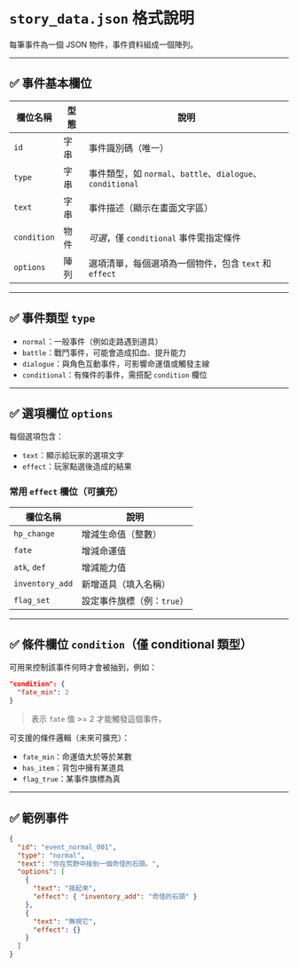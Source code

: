 # `story_data.json` 格式說明

每筆事件為一個 JSON 物件，事件資料組成一個陣列。

---

## ✅ 事件基本欄位

| 欄位名稱    | 型態 | 說明                                                       |
| ----------- | ---- | ---------------------------------------------------------- |
| `id`        | 字串 | 事件識別碼（唯一）                                         |
| `type`      | 字串 | 事件類型，如 `normal`、`battle`、`dialogue`、`conditional` |
| `text`      | 字串 | 事件描述（顯示在畫面文字區）                               |
| `condition` | 物件 | _可選_，僅 `conditional` 事件需指定條件                    |
| `options`   | 陣列 | 選項清單，每個選項為一個物件，包含 `text` 和 `effect`      |

---

## ✅ 事件類型 `type`

- `normal`：一般事件（例如走路遇到道具）
- `battle`：戰鬥事件，可能會造成扣血、提升能力
- `dialogue`：與角色互動事件，可影響命運值或觸發主線
- `conditional`：有條件的事件，需搭配 `condition` 欄位

---

## ✅ 選項欄位 `options`

每個選項包含：

- `text`：顯示給玩家的選項文字
- `effect`：玩家點選後造成的結果

### 常用 `effect` 欄位（可擴充）

| 欄位名稱        | 說明                       |
| --------------- | -------------------------- |
| `hp_change`     | 增減生命值（整數）         |
| `fate`          | 增減命運值                 |
| `atk`, `def`    | 增減能力值                 |
| `inventory_add` | 新增道具（填入名稱）       |
| `flag_set`      | 設定事件旗標（例：`true`） |

---

## ✅ 條件欄位 `condition`（僅 conditional 類型）

可用來控制該事件何時才會被抽到，例如：

```json
"condition": {
  "fate_min": 2
}
```

> 表示 `fate` 值 >= 2 才能觸發這個事件。

可支援的條件邏輯（未來可擴充）：

- `fate_min`：命運值大於等於某數
- `has_item`：背包中擁有某道具
- `flag_true`：某事件旗標為真

---

## ✅ 範例事件

```json
{
  "id": "event_normal_001",
  "type": "normal",
  "text": "你在荒野中撿到一個奇怪的石頭。",
  "options": [
    {
      "text": "撿起來",
      "effect": { "inventory_add": "奇怪的石頭" }
    },
    {
      "text": "無視它",
      "effect": {}
    }
  ]
}
```